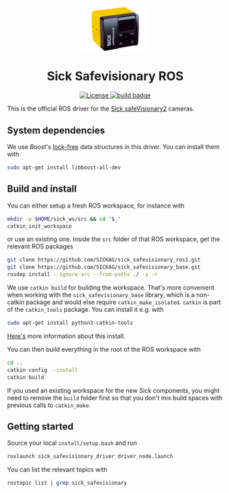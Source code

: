 <div align="center">
  <img src="resources/images/safevisionary2.png" alt="Sick safeVisionary2" style="width: 30%;"/>
  <h1 align="center">Sick Safevisionary ROS</h1>
</div>

<p align="center">
  <a href="https://opensource.org/licenses/Apache-2.0">
    <img src="https://img.shields.io/badge/License-Apache_2.0-yellow.svg" alt="License">
  </a>
  <a href="https://github.com/SICKAG/sick_safevisionary_ros/actions">
    <img src="https://github.com/SICKAG/sick_safevisionary_ros1/actions/workflows/industrial_ci_noetic_action.yml/badge.svg" alt="build badge">
  </a>
</p>

This is the official ROS driver for the [Sick safeVisionary2](https://www.sick.com/de/en/safety-camera-sensors/safety-camera-sensors/safevisionary2/c/g568562) cameras.

## System dependencies
We use *Boost*'s [lock-free](https://www.boost.org/doc/libs/1_82_0/doc/html/lockfree.html) data structures in this driver.
You can install them with
```bash
sudo apt-get install libboost-all-dev
```

## Build and install

You can either setup a fresh ROS workspace, for instance with
```bash
mkdir -p $HOME/sick_ws/src && cd "$_"
catkin_init_workspace
```
or use an existing one.
Inside the `src` folder of that ROS workspace, get the relevant ROS packages

```bash
git clone https://github.com/SICKAG/sick_safevisionary_ros1.git
git clone https://github.com/SICKAG/sick_safevisionary_base.git
rosdep install --ignore-src --from-paths ./ -y -r
```

We use `catkin build` for building the workspace. That's more convenient when working with the `sick_safevisionary_base` library, which is a non-catkin package and would else require `catkin_make_isolated`.
`catkin` is part of the `catkin_tools` package. You can install it e.g. with
```bash
sudo apt-get install python3-catkin-tools
```
[Here's](https://catkin-tools.readthedocs.io/en/latest/installing.html) more information about this install.

You can then build everything in the root of the ROS workspace with

```bash
cd ..
catkin config --install
catkin build
```
If you used an existing workspace for the new Sick components, you might need
to remove the `build` folder first so that you don't mix build spaces with
previous calls to `catkin_make`.


## Getting started
Source your local `install/setup.bash` and run
```bash
roslaunch sick_safevisionary_driver driver_node.launch
```
You can list the relevant topics with
```bash
rostopic list | grep sick_safevisionary
```
